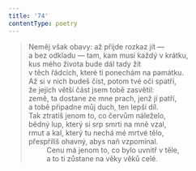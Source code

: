 ```yaml
---
title: '74'
contentType: poetry
---
```


<section>

> Neměj však obavy: až přijde rozkaz jít —  
> a bez odkladu — tam, kam musí každý v krátku,  
> kus mého života bude dál tady žít  
> v těch řádcích, které ti ponechám na památku.  
> Až si v nich budeš číst, potom tvé oči spatří,  
> že jejich větší část jsem tobě zasvětil:  
> země, ta dostane ze mne prach, jenž jí patří,  
> a tobě připadne můj duch, ten lepší díl.  
> Tak ztratíš jenom to, co červům náleželo,  
> bědný lup, který si srp smrti na mně vzal,  
> rmut a kal, který tu nechá mé mrtvé tělo,  
> přespříliš ohavný, abys naň vzpomínal.  
>          Cenu má jenom to, co bylo uvnitř v těle,  
>          a to ti zůstane na věky věků celé.

</section>
